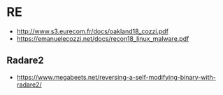 # RE

- http://www.s3.eurecom.fr/docs/oakland18_cozzi.pdf
- https://emanuelecozzi.net/docs/recon18_linux_malware.pdf

## Radare2

- https://www.megabeets.net/reversing-a-self-modifying-binary-with-radare2/